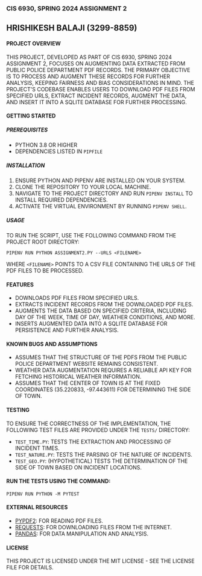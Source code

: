 ### CIS 6930, SPRING 2024 ASSIGNMENT 2

## HRISHIKESH BALAJI (3299-8859)

#### PROJECT OVERVIEW

THIS PROJECT, DEVELOPED AS PART OF CIS 6930, SPRING 2024 ASSIGNMENT 2, FOCUSES ON AUGMENTING DATA EXTRACTED FROM PUBLIC POLICE DEPARTMENT PDF RECORDS. THE PRIMARY OBJECTIVE IS TO PROCESS AND AUGMENT THESE RECORDS FOR FURTHER ANALYSIS, KEEPING FAIRNESS AND BIAS CONSIDERATIONS IN MIND. THE PROJECT'S CODEBASE ENABLES USERS TO DOWNLOAD PDF FILES FROM SPECIFIED URLS, EXTRACT INCIDENT RECORDS, AUGMENT THE DATA, AND INSERT IT INTO A SQLITE DATABASE FOR FURTHER PROCESSING.

#### GETTING STARTED

##### PREREQUISITES

- PYTHON 3.8 OR HIGHER
- DEPENDENCIES LISTED IN `PIPFILE`

##### INSTALLATION

1. ENSURE PYTHON AND PIPENV ARE INSTALLED ON YOUR SYSTEM.
2. CLONE THE REPOSITORY TO YOUR LOCAL MACHINE.
3. NAVIGATE TO THE PROJECT DIRECTORY AND RUN `PIPENV INSTALL` TO INSTALL REQUIRED DEPENDENCIES.
4. ACTIVATE THE VIRTUAL ENVIRONMENT BY RUNNING `PIPENV SHELL`.

##### USAGE

TO RUN THE SCRIPT, USE THE FOLLOWING COMMAND FROM THE PROJECT ROOT DIRECTORY:

```
PIPENV RUN PYTHON ASSIGNMENT2.PY --URLS <FILENAME>
```

WHERE `<FILENAME>` POINTS TO A CSV FILE CONTAINING THE URLS OF THE PDF FILES TO BE PROCESSED.

#### FEATURES

- DOWNLOADS PDF FILES FROM SPECIFIED URLS.
- EXTRACTS INCIDENT RECORDS FROM THE DOWNLOADED PDF FILES.
- AUGMENTS THE DATA BASED ON SPECIFIED CRITERIA, INCLUDING DAY OF THE WEEK, TIME OF DAY, WEATHER CONDITIONS, AND MORE.
- INSERTS AUGMENTED DATA INTO A SQLITE DATABASE FOR PERSISTENCE AND FURTHER ANALYSIS.

#### KNOWN BUGS AND ASSUMPTIONS

- ASSUMES THAT THE STRUCTURE OF THE PDFS FROM THE PUBLIC POLICE DEPARTMENT WEBSITE REMAINS CONSISTENT.
- WEATHER DATA AUGMENTATION REQUIRES A RELIABLE API KEY FOR FETCHING HISTORICAL WEATHER INFORMATION.
- ASSUMES THAT THE CENTER OF TOWN IS AT THE FIXED COORDINATES (35.220833, -97.443611) FOR DETERMINING THE SIDE OF TOWN.

#### TESTING

TO ENSURE THE CORRECTNESS OF THE IMPLEMENTATION, THE FOLLOWING TEST FILES ARE PROVIDED UNDER THE `TESTS/` DIRECTORY:

- `TEST_TIME.PY`: TESTS THE EXTRACTION AND PROCESSING OF INCIDENT TIMES.
- `TEST_NATURE.PY`: TESTS THE PARSING OF THE NATURE OF INCIDENTS.
- `TEST_GEO.PY`: (HYPOTHETICAL) TESTS THE DETERMINATION OF THE SIDE OF TOWN BASED ON INCIDENT LOCATIONS.

#### RUN THE TESTS USING THE COMMAND:

```
PIPENV RUN PYTHON -M PYTEST
```

#### EXTERNAL RESOURCES

- [PYPDF2](HTTPS://PYPI.ORG/PROJECT/PYPDF2/): FOR READING PDF FILES.
- [REQUESTS](HTTPS://REQUESTS.READTHEDOCS.IO/EN/MASTER/): FOR DOWNLOADING FILES FROM THE INTERNET.
- [PANDAS](HTTPS://PANDAS.PYDATA.ORG/): FOR DATA MANIPULATION AND ANALYSIS.

#### LICENSE

THIS PROJECT IS LICENSED UNDER THE MIT LICENSE - SEE THE LICENSE FILE FOR DETAILS.
